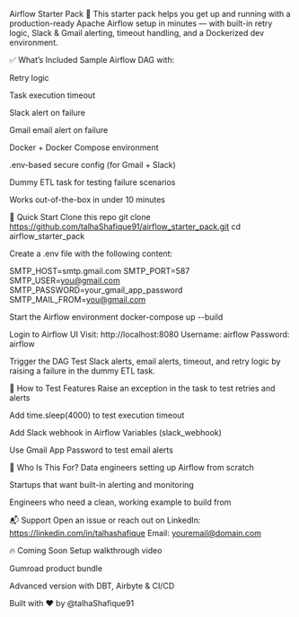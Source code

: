 Airflow Starter Pack 🚀
This starter pack helps you get up and running with a production-ready Apache Airflow setup in minutes — with built-in retry logic, Slack & Gmail alerting, timeout handling, and a Dockerized dev environment.

✅ What’s Included
Sample Airflow DAG with:

Retry logic

Task execution timeout

Slack alert on failure

Gmail email alert on failure

Docker + Docker Compose environment

.env-based secure config (for Gmail + Slack)

Dummy ETL task for testing failure scenarios

Works out-of-the-box in under 10 minutes

🚀 Quick Start
Clone this repo
git clone https://github.com/talhaShafique91/airflow_starter_pack.git
cd airflow_starter_pack

Create a .env file with the following content:

SMTP_HOST=smtp.gmail.com
SMTP_PORT=587
SMTP_USER=you@gmail.com
SMTP_PASSWORD=your_gmail_app_password
SMTP_MAIL_FROM=you@gmail.com

Start the Airflow environment
docker-compose up --build

Login to Airflow UI
Visit: http://localhost:8080
Username: airflow
Password: airflow

Trigger the DAG
Test Slack alerts, email alerts, timeout, and retry logic by raising a failure in the dummy ETL task.

🧪 How to Test Features
Raise an exception in the task to test retries and alerts

Add time.sleep(4000) to test execution timeout

Add Slack webhook in Airflow Variables (slack_webhook)

Use Gmail App Password to test email alerts

👥 Who Is This For?
Data engineers setting up Airflow from scratch

Startups that want built-in alerting and monitoring

Engineers who need a clean, working example to build from

📬 Support
Open an issue or reach out on LinkedIn: https://linkedin.com/in/talhashafique
Email: youremail@domain.com

🔥 Coming Soon
Setup walkthrough video

Gumroad product bundle

Advanced version with DBT, Airbyte & CI/CD

Built with ❤️ by @talhaShafique91